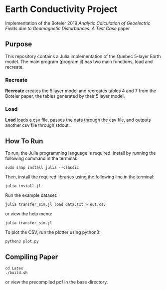 # Earth Conductivity Project

Implementation of the Boteler 2019 *Analytic Calculation of Geoelectric Fields due to Geomagnetic Disturbances: A Test Case* paper

## Purpose
This repository contains a Julia implementation of the Quebec 5-layer Earth model. The main program (program.jl) has two main functions, load and recreate. 

### Recreate
**Recreate** creates the 5 layer model and recreates tables 4 and 7 from the Boteler paper, the tables generated by their 5 layer model. 

### Load
**Load** loads a csv file, passes the data through the csv file, and outputs another csv file through stdout.


## How To Run
To run, the Julia programming language is required. Install by running the following command in the terminal: 
```
sudo snap install julia --classic
```

Then, install the required libraries using the following line in the terminal: 
```
julia install.jl
```

Run the example dataset:
```
julia transfer_sim.jl load data.txt > out.csv
```

or view the help menu:
```
julia transfer_sim.jl
```


To plot the CSV, run the plotter using python3:
```
python3 plot.py
```

## Compiling Paper
```
cd Latex
./build.sh
```
or view the precompiled pdf in the base directory.
